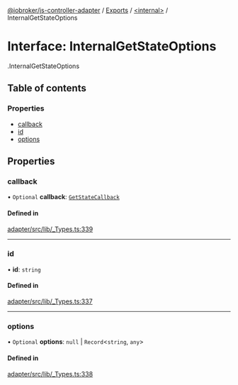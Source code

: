 [@iobroker/js-controller-adapter](../README.md) / [Exports](../modules.md) / [<internal\>](../modules/internal_.md) / InternalGetStateOptions

# Interface: InternalGetStateOptions

[<internal>](../modules/internal_.md).InternalGetStateOptions

## Table of contents

### Properties

- [callback](internal_.InternalGetStateOptions.md#callback)
- [id](internal_.InternalGetStateOptions.md#id)
- [options](internal_.InternalGetStateOptions.md#options)

## Properties

### callback

• `Optional` **callback**: [`GetStateCallback`](../modules/internal_.md#getstatecallback)

#### Defined in

[adapter/src/lib/_Types.ts:339](https://github.com/ioBroker/ioBroker.js-controller/blob/a0c54039/packages/adapter/src/lib/_Types.ts#L339)

___

### id

• **id**: `string`

#### Defined in

[adapter/src/lib/_Types.ts:337](https://github.com/ioBroker/ioBroker.js-controller/blob/a0c54039/packages/adapter/src/lib/_Types.ts#L337)

___

### options

• `Optional` **options**: ``null`` \| `Record`<`string`, `any`\>

#### Defined in

[adapter/src/lib/_Types.ts:338](https://github.com/ioBroker/ioBroker.js-controller/blob/a0c54039/packages/adapter/src/lib/_Types.ts#L338)
